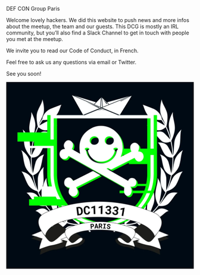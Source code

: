 
DEF CON Group Paris

Welcome lovely hackers. We did this website to push news and more infos about the meetup, the team and our guests. This DCG is mostly an IRL community, but you’ll also find a Slack Channel to get in touch with people you met at the meetup.

We invite you to read our Code of Conduct, in French.

Feel free to ask us any questions via email or Twitter.

See you soon!

![logo](https://github.com/DC11331/website/blob/master/pictures/Logo_DC11331_flag.png)
